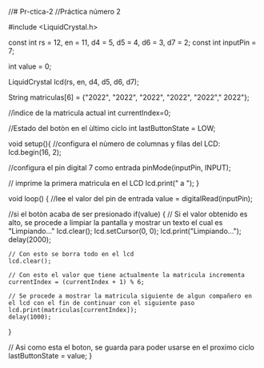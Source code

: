 //# Pr-ctica-2
//Práctica número 2

#include <LiquidCrystal.h>


const int rs = 12, en = 11, d4 = 5, d5 = 4, d6 = 3, d7 = 2;
const int inputPin = 7;

int value = 0;

LiquidCrystal lcd(rs, en, d4, d5, d6, d7);

String matriculas[6] = {"2022", "2022", "2022", "2022", "2022"," 2022"};

//ìndice de la matricula actual
int currentIndex=0;

//Estado del botòn en el ùltimo ciclo
int lastButtonState = LOW;

void setup(){
  //configura el nùmero de columnas y filas del LCD:
lcd.begin(16, 2);

  //configura el pin digital 7 como entrada
pinMode(inputPin, INPUT);

  // imprime la primera matrìcula en el LCD
lcd.print(" a ");
}

void loop()
{
  //lee el valor del pin de entrada
value = digitalRead(inputPin);

  //si el botòn acaba de ser presionado 
if(value)
{
    // Si el valor obtenido es alto, se procede a limpiar la pantalla y mostrar un texto el cual es "Limpiando..."
    lcd.clear();
    lcd.setCursor(0, 0);
    lcd.print("Limpiando...");
    delay(2000);
    
    
    // Con esto se borra todo en el lcd
    lcd.clear();
    
    // Con esto el valor que tiene actualmente la matricula incrementa
    currentIndex = (currentIndex + 1) % 6;
    
    // Se procede a mostrar la matricula siguiente de algun compañero en el lcd con el fin de continuar con el siguiente paso
    lcd.print(matriculas[currentIndex]);
    delay(1000);
}
  
// Asi como esta el boton, se guarda para poder usarse en el proximo ciclo
  lastButtonState = value;
}
    
   

